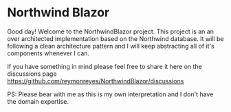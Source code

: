 # Northwind Blazor
Good day! Welcome to the NorthwindBlazor project.
This project is an an over architected implementation based on the Northwind database.
It will be following a clean architecture pattern and I will keep abstracting all of it's components whenever I can.

If you have something in mind please feel free to share it here on the discussions page https://github.com/reymonreyes/NorthwindBlazor/discussions

PS: Please bear with me as this is my own interpretation and I don't have the domain expertise.
